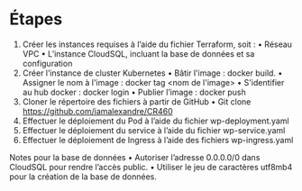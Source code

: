 # Étapes
1.	Créer les instances requises à l’aide du fichier Terraform, soit :
  •	Réseau VPC
  •	L’instance CloudSQL, incluant la base de données et sa configuration
2.	Créer l’instance de cluster Kubernetes
  •	Bâtir l'image : docker build.
  •	Assigner le nom à l'image : docker tag <imageid> <nom de l'image>
  •	S'identifier au hub docker : docker login
  •	Publier l’image : docker push
3.	Cloner le répertoire des fichiers à partir de GitHub
  •	Git clone https://github.com/iamalexandre/CR460
4.	Effectuer le déploiement du Pod à l’aide du fichier wp-deployment.yaml
5.	Effectuer le déploiement du service à l’aide du fichier wp-service.yaml
6.	Effectuer le déploiement de Ingress à l’aide des fichiers wp-ingress.yaml


Notes pour la base de données
•	Autoriser l’adresse 0.0.0.0/0 dans CloudSQL pour rendre l’accès public.
•	Utiliser le jeu de caractères utf8mb4 pour la création de la base de données.
